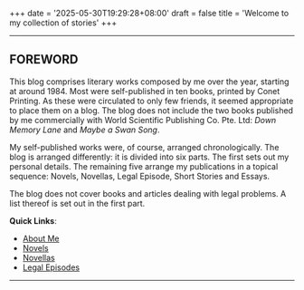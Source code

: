 +++
date = '2025-05-30T19:29:28+08:00'
draft = false
title = 'Welcome to my collection of stories'
+++

---
## FOREWORD

This blog comprises literary works composed by me over the year, starting at around 1984. Most were self-published in ten books, printed by Conet Printing. As these were circulated to only few friends, it seemed appropriate to place them on a blog. The blog does not include the two books published by me commercially with World Scientific Publishing Co. Pte. Ltd: *Down Memory Lane* and *Maybe a Swan Song*.

My self-published works were, of course, arranged chronologically. The blog is arranged differently: it is  divided into six parts. The first sets out my personal details. The remaining five arrange my publications in a topical sequence: Novels, Novellas, Legal Episode, Short Stories and Essays.

The blog does not cover books and articles dealing with legal problems. A list thereof is set out  in the first part.

**Quick Links**:

- [About Me](about-me/)
- [Novels](novels/)
- [Novellas](novellas/)
- [Legal Episodes](legal-episodes/)

---
